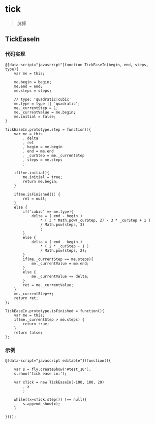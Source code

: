 # tick

> 脉搏


<style type="text/css">
@import "http://258i.com/static/bower_components/snippets/css/mp/style.css";
</style>
<script src="http://258i.com/static/bower_components/snippets/js/mp/fly.js"></script>


## TickEaseIn


### 代码实现


    @[data-script="javascript"]function TickEaseIn(begin, end, steps, type){
        var me = this;

        me.begin = begin;
        me.end = end;
        me.steps = steps;

        // type: 'quadratic|cubic'
        me.type = type || 'quadratic';
        me._currentStep = 1;
        me._currentValue = me.begin;
        me.initial = false;
    }

    TickEaseIn.prototype.step = function(){
        var me = this
            , delta
            , ret
            , begin = me.begin
            , end = me.end
            , _curStep = me._currentStep
            , steps = me.steps
            ; 

        if(!me.initial){
            me.initial = true;
            return me.begin;
        }

        if(me.isFinished()) {
            ret = null;
        }
        else {
            if('cubic' == me.type){
                delta = ( end - begin )
                    * ( 3 * Math.pow(_curStep, 2) - 3 * _curStep + 1 )
                    / Math.pow(steps, 3)
                    ;
            }
            else {
                delta = ( end - begin ) 
                    * ( 2 * _curStep - 1 ) 
                    / Math.pow(steps, 2);
            }
            if(me._currentStep == me.steps){
                me._currentValue = me.end;
            }
            else {
                me._currentValue += delta;
            }
            ret = me._currentValue;
        }
        me._currentStep++;
        return ret;
    };

    TickEaseIn.prototype.isFinished = function(){
        var me = this;
        if(me._currentStep > me.steps) {
            return true;
        }
        return false;
    };




### 示例

<div id="test_10" class="test">
<div class="test-console"></div>
<div class="test-container">

    @[data-script="javascript editable"](function(){

        var s = fly.createShow('#test_10');
        s.show('tick ease in:');

        var xTick = new TickEaseIn(-100, 100, 20)
            , x
            ;
        
        while((x=xTick.step()) !== null){
            s.append_show(x);
        }

    })();

</div>
<div class="test-panel">
</div>
</div>



